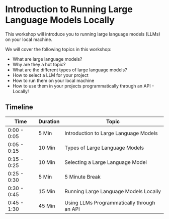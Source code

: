 # Introduction to Running Large Language Models Locally

This workshop will introduce you to running large language models (LLMs) on your local machine. 

We will cover the following topics in this workshop:

- What are large language models?
- Why are they a hot topic?
- What are the different types of large language models?
- How to select a LLM for your project
- How to run them on your local machine
- How to use them in your projects programmatically through an API - Locally!

## Timeline

| Time        | Duration | Topic                                      |
|-------------|----------|--------------------------------------------|
| 0:00 - 0:05 | 5 Min    | Introduction to Large Language Models      |
| 0:05 - 0:15 | 10 Min   | Types of Large Language Models             |
| 0:15 - 0:25 | 10 Min   | Selecting a Large Language Model           |
| 0:25 - 0:30 | 5 Min    | 5 Minute Break                             |
| 0:30 - 0:45 | 15 Min   | Running Large Language Models Locally      | # This will be run through the terminal
| 0:45 - 1:30 | 45 Min   | Using LLMs Programmatically through an API | # This will be run using R or Python
